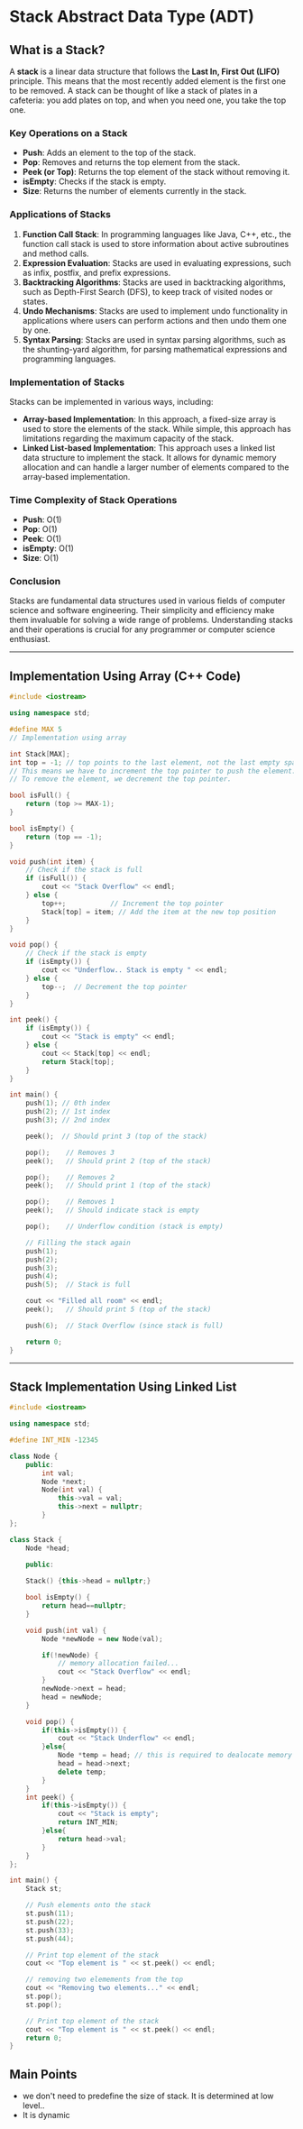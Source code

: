 # Stack Abstract Data Type (ADT)

## What is a Stack?

A **stack** is a linear data structure that follows the **Last In, First Out (LIFO)** principle. This means that the most recently added element is the first one to be removed. A stack can be thought of like a stack of plates in a cafeteria: you add plates on top, and when you need one, you take the top one.

### Key Operations on a Stack

- **Push**: Adds an element to the top of the stack.
- **Pop**: Removes and returns the top element from the stack.
- **Peek (or Top)**: Returns the top element of the stack without removing it.
- **isEmpty**: Checks if the stack is empty.
- **Size**: Returns the number of elements currently in the stack.

### Applications of Stacks

1. **Function Call Stack**: In programming languages like Java, C++, etc., the function call stack is used to store information about active subroutines and method calls.
2. **Expression Evaluation**: Stacks are used in evaluating expressions, such as infix, postfix, and prefix expressions.
3. **Backtracking Algorithms**: Stacks are used in backtracking algorithms, such as Depth-First Search (DFS), to keep track of visited nodes or states.
4. **Undo Mechanisms**: Stacks are used to implement undo functionality in applications where users can perform actions and then undo them one by one.
5. **Syntax Parsing**: Stacks are used in syntax parsing algorithms, such as the shunting-yard algorithm, for parsing mathematical expressions and programming languages.

### Implementation of Stacks

Stacks can be implemented in various ways, including:

- **Array-based Implementation**: In this approach, a fixed-size array is used to store the elements of the stack. While simple, this approach has limitations regarding the maximum capacity of the stack.
- **Linked List-based Implementation**: This approach uses a linked list data structure to implement the stack. It allows for dynamic memory allocation and can handle a larger number of elements compared to the array-based implementation.

### Time Complexity of Stack Operations

- **Push**: O(1)
- **Pop**: O(1)
- **Peek**: O(1)
- **isEmpty**: O(1)
- **Size**: O(1)

### Conclusion

Stacks are fundamental data structures used in various fields of computer science and software engineering. Their simplicity and efficiency make them invaluable for solving a wide range of problems. Understanding stacks and their operations is crucial for any programmer or computer science enthusiast.

---

## Implementation Using Array (C++ Code)

```cpp
#include <iostream>

using namespace std;

#define MAX 5
// Implementation using array

int Stack[MAX];
int top = -1; // top points to the last element, not the last empty space.
// This means we have to increment the top pointer to push the element.
// To remove the element, we decrement the top pointer.

bool isFull() {
    return (top >= MAX-1);
}

bool isEmpty() {
    return (top == -1);
}

void push(int item) {
    // Check if the stack is full
    if (isFull()) {
        cout << "Stack Overflow" << endl;
    } else {
        top++;           // Increment the top pointer
        Stack[top] = item; // Add the item at the new top position
    }
}

void pop() {
    // Check if the stack is empty
    if (isEmpty()) {
        cout << "Underflow.. Stack is empty " << endl;
    } else {
        top--;  // Decrement the top pointer
    }
}

int peek() {
    if (isEmpty()) {
        cout << "Stack is empty" << endl;
    } else {
        cout << Stack[top] << endl;
        return Stack[top];
    }
}

int main() {
    push(1); // 0th index
    push(2); // 1st index
    push(3); // 2nd index

    peek();  // Should print 3 (top of the stack)

    pop();    // Removes 3
    peek();   // Should print 2 (top of the stack)

    pop();    // Removes 2
    peek();   // Should print 1 (top of the stack)

    pop();    // Removes 1
    peek();   // Should indicate stack is empty

    pop();    // Underflow condition (stack is empty)

    // Filling the stack again
    push(1);
    push(2);
    push(3);
    push(4);
    push(5);  // Stack is full

    cout << "Filled all room" << endl;
    peek();   // Should print 5 (top of the stack)

    push(6);  // Stack Overflow (since stack is full)

    return 0;
}
```

---

## Stack Implementation Using Linked List

```cpp
#include <iostream>

using namespace std;

#define INT_MIN -12345

class Node {
    public:
        int val;
        Node *next;
        Node(int val) {
            this->val = val;
            this->next = nullptr;
        }
};

class Stack {
    Node *head;

    public:
    
    Stack() {this->head = nullptr;}

    bool isEmpty() {
        return head==nullptr;
    }

    void push(int val) {
        Node *newNode = new Node(val);

        if(!newNode) {
            // memory allocation failed...
            cout << "Stack Overflow" << endl;
        }
        newNode->next = head;
        head = newNode;
    }

    void pop() {
        if(this->isEmpty()) {
            cout << "Stack Underflow" << endl;
        }else{
            Node *temp = head; // this is required to dealocate memory for head
            head = head->next;
            delete temp;
        }
    }
    int peek() {
        if(this->isEmpty()) {
            cout << "Stack is empty";
            return INT_MIN;
        }else{
            return head->val;
        }
    }
};

int main() {
    Stack st;

    // Push elements onto the stack
    st.push(11);
    st.push(22);
    st.push(33);
    st.push(44);

    // Print top element of the stack
    cout << "Top element is " << st.peek() << endl;

    // removing two elemements from the top
    cout << "Removing two elements..." << endl;
    st.pop();
    st.pop();

    // Print top element of the stack
    cout << "Top element is " << st.peek() << endl;
    return 0;
}
```

## Main Points
- we don't need to predefine the size of stack. It is determined at low level..
- It is dynamic

